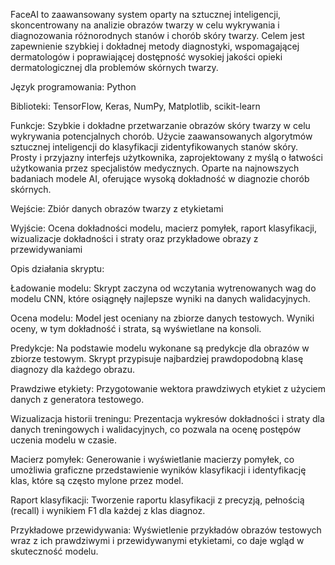 FaceAI to zaawansowany system oparty na sztucznej inteligencji, skoncentrowany na analizie obrazów twarzy w celu wykrywania i diagnozowania różnorodnych stanów i chorób skóry twarzy. Celem jest zapewnienie szybkiej i dokładnej metody diagnostyki, wspomagającej dermatologów i poprawiającej dostępność wysokiej jakości opieki dermatologicznej dla problemów skórnych twarzy.

Język programowania: Python

Biblioteki: TensorFlow, Keras, NumPy, Matplotlib, scikit-learn

Funkcje: Szybkie i dokładne przetwarzanie obrazów skóry twarzy w celu wykrywania potencjalnych chorób. Użycie zaawansowanych algorytmów sztucznej inteligencji do klasyfikacji zidentyfikowanych stanów skóry. Prosty i przyjazny interfejs użytkownika, zaprojektowany z myślą o łatwości użytkowania przez specjalistów medycznych. Oparte na najnowszych badaniach modele AI, oferujące wysoką dokładność w diagnozie chorób skórnych.

Wejście: Zbiór danych obrazów twarzy z etykietami

Wyjście: Ocena dokładności modelu, macierz pomyłek, raport klasyfikacji, wizualizacje dokładności i straty oraz przykładowe obrazy z przewidywaniami

Opis działania skryptu:

Ładowanie modelu: Skrypt zaczyna od wczytania wytrenowanych wag do modelu CNN, które osiągnęły najlepsze wyniki na danych walidacyjnych.

Ocena modelu: Model jest oceniany na zbiorze danych testowych. Wyniki oceny, w tym dokładność i strata, są wyświetlane na konsoli.

Predykcje: Na podstawie modelu wykonane są predykcje dla obrazów w zbiorze testowym. Skrypt przypisuje najbardziej prawdopodobną klasę diagnozy dla każdego obrazu.

Prawdziwe etykiety: Przygotowanie wektora prawdziwych etykiet z użyciem danych z generatora testowego.

Wizualizacja historii treningu: Prezentacja wykresów dokładności i straty dla danych treningowych i walidacyjnych, co pozwala na ocenę postępów uczenia modelu w czasie.

Macierz pomyłek: Generowanie i wyświetlanie macierzy pomyłek, co umożliwia graficzne przedstawienie wyników klasyfikacji i identyfikację klas, które są często mylone przez model.

Raport klasyfikacji: Tworzenie raportu klasyfikacji z precyzją, pełnością (recall) i wynikiem F1 dla każdej z klas diagnoz.

Przykładowe przewidywania: Wyświetlenie przykładów obrazów testowych wraz z ich prawdziwymi i przewidywanymi etykietami, co daje wgląd w skuteczność modelu.

